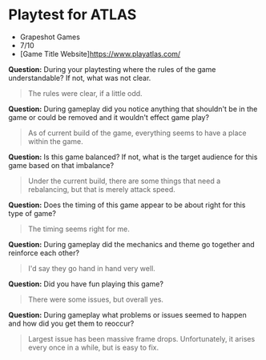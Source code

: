 # Playtest for ATLAS

* Grapeshot Games
* 7/10
* [Game Title Website]https://www.playatlas.com/

**Question:** During your playtesting where the rules of the game understandable? If not, what was not clear.
> The rules were clear, if a little odd.

**Question:** During gameplay did you notice anything that shouldn't be in the game or could be removed and it wouldn't effect game play?
> As of current build of the game, everything seems to have a place within the game.

**Question:** Is this game balanced? If not, what is the target audience for this game based on that imbalance?
> Under the current build, there are some things that need a rebalancing, but that is merely attack speed.

**Question:** Does the timing of this game appear to be about right for this type of game?
> The timing seems right for me.

**Question:** During gameplay did the mechanics and theme go together and reinforce each other?
> I'd say they go hand in hand very well.

**Question:** Did you have fun playing this game?
> There were some issues, but overall yes.

**Question:** During gameplay what problems or issues seemed to happen and how did you get them to reoccur?
> Largest issue has been massive frame drops. Unfortunately, it arises every once in a while, but is easy to fix.
